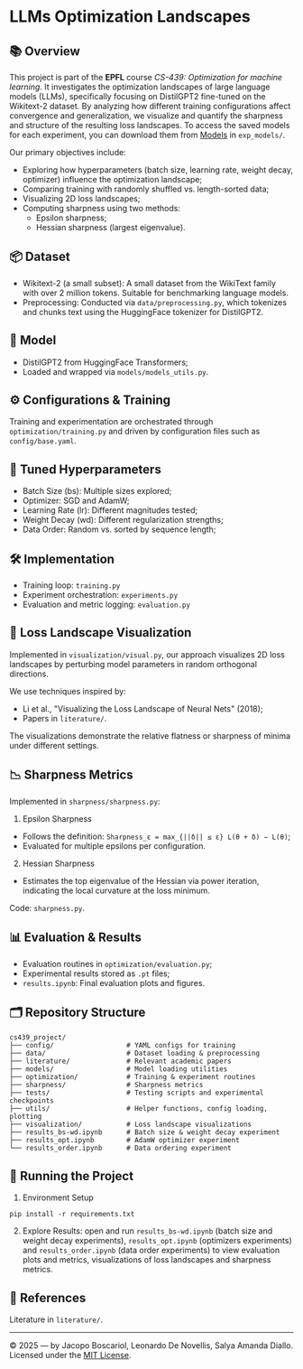 # LLMs Optimization Landscapes

## 📚 Overview

This project is part of the **EPFL** course *CS-439: Optimization for machine learning*. It investigates the optimization landscapes of large language models (LLMs), specifically focusing on DistilGPT2 fine-tuned on the Wikitext-2 dataset. By analyzing how different training configurations affect convergence and generalization, we visualize and quantify the sharpness and structure of the resulting loss landscapes. To access the saved models for each experiment, you can download them from [Models](https://drive.google.com/drive/folders/1b3yby67qetFfJEjavIY0Xy7pooWZ7mnD?usp=drive_link) in `exp_models/`.

Our primary objectives include:
- Exploring how hyperparameters (batch size, learning rate, weight decay, optimizer) influence the optimization landscape;
- Comparing training with randomly shuffled vs. length-sorted data;
- Visualizing 2D loss landscapes;
- Computing sharpness using two methods:
    - Epsilon sharpness;
    - Hessian sharpness (largest eigenvalue).

## 📦 Dataset

- Wikitext-2 (a small subset): A small dataset from the WikiText family with over 2 million tokens. Suitable for benchmarking language models.
- Preprocessing: Conducted via `data/preprocessing.py`, which tokenizes and chunks text using the HuggingFace tokenizer for DistilGPT2.

## 🤖 Model

- DistilGPT2 from HuggingFace Transformers;
- Loaded and wrapped via `models/models_utils.py`.

## ⚙️ Configurations & Training

Training and experimentation are orchestrated through `optimization/training.py` and driven by configuration files such as `config/base.yaml`.

## 🔧 Tuned Hyperparameters

- Batch Size (bs): Multiple sizes explored;
- Optimizer: SGD and AdamW;
- Learning Rate (lr): Different magnitudes tested;
- Weight Decay (wd): Different regularization strengths;
- Data Order: Random vs. sorted by sequence length;

## 🛠️ Implementation

- Training loop: `training.py`
- Experiment orchestration: `experiments.py`
- Evaluation and metric logging: `evaluation.py`

## 🌄 Loss Landscape Visualization

Implemented in `visualization/visual.py`, our approach visualizes 2D loss landscapes by perturbing model parameters in random orthogonal directions.

We use techniques inspired by:
- Li et al., "Visualizing the Loss Landscape of Neural Nets" (2018);
- Papers in `literature/`.

The visualizations demonstrate the relative flatness or sharpness of minima under different settings.

## 📉 Sharpness Metrics

Implemented in `sharpness/sharpness.py`:

1. Epsilon Sharpness
- Follows the definition: `Sharpness_ε = max_{||δ|| ≤ ε} L(θ + δ) − L(θ)`;
- Evaluated for multiple epsilons per configuration.

2. Hessian Sharpness
- Estimates the top eigenvalue of the Hessian via power iteration, indicating the local curvature at the loss minimum.

Code: `sharpness.py`.

## 📊 Evaluation & Results

- Evaluation routines in `optimization/evaluation.py`;
- Experimental results stored as `.pt` files;
- `results.ipynb`: Final evaluation plots and figures.

## 🗂️ Repository Structure

```
cs439_project/
├── config/                  # YAML configs for training
├── data/                    # Dataset loading & preprocessing
├── literature/              # Relevant academic papers
├── models/                  # Model loading utilities
├── optimization/            # Training & experiment routines
├── sharpness/               # Sharpness metrics
├── tests/                   # Testing scripts and experimental checkpoints
├── utils/                   # Helper functions, config loading, plotting
├── visualization/           # Loss landscape visualizations
├── results_bs-wd.ipynb      # Batch size & weight decay experiment
├── results_opt.ipynb        # AdamW optimizer experiment
└── results_order.ipynb      # Data ordering experiment
```

## 🚀 Running the Project

1. Environment Setup
```
pip install -r requirements.txt
```

2. Explore Results: open and run `results_bs-wd.ipynb` (batch size and weight decay experiments), `results_opt.ipynb` (optimizers experiments) and `results_order.ipynb` (data order experiments) to view evaluation plots and metrics, visualizations of loss landscapes and sharpness metrics.

## 📖 References
Literature in `literature/`.

***

© 2025 — by Jacopo Boscariol, Leonardo De Novellis, Salya Amanda Diallo. Licensed under the [MIT License](./LICENSE).
